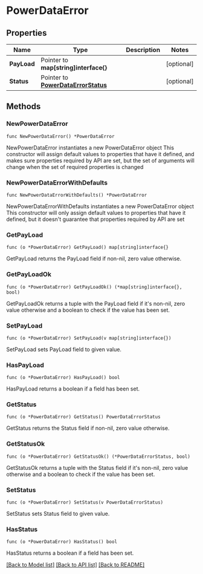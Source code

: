 # PowerDataError

## Properties

Name | Type | Description | Notes
------------ | ------------- | ------------- | -------------
**PayLoad** | Pointer to **map[string]interface{}** |  | [optional] 
**Status** | Pointer to [**PowerDataErrorStatus**](PowerDataErrorStatus.md) |  | [optional] 

## Methods

### NewPowerDataError

`func NewPowerDataError() *PowerDataError`

NewPowerDataError instantiates a new PowerDataError object
This constructor will assign default values to properties that have it defined,
and makes sure properties required by API are set, but the set of arguments
will change when the set of required properties is changed

### NewPowerDataErrorWithDefaults

`func NewPowerDataErrorWithDefaults() *PowerDataError`

NewPowerDataErrorWithDefaults instantiates a new PowerDataError object
This constructor will only assign default values to properties that have it defined,
but it doesn't guarantee that properties required by API are set

### GetPayLoad

`func (o *PowerDataError) GetPayLoad() map[string]interface{}`

GetPayLoad returns the PayLoad field if non-nil, zero value otherwise.

### GetPayLoadOk

`func (o *PowerDataError) GetPayLoadOk() (*map[string]interface{}, bool)`

GetPayLoadOk returns a tuple with the PayLoad field if it's non-nil, zero value otherwise
and a boolean to check if the value has been set.

### SetPayLoad

`func (o *PowerDataError) SetPayLoad(v map[string]interface{})`

SetPayLoad sets PayLoad field to given value.

### HasPayLoad

`func (o *PowerDataError) HasPayLoad() bool`

HasPayLoad returns a boolean if a field has been set.

### GetStatus

`func (o *PowerDataError) GetStatus() PowerDataErrorStatus`

GetStatus returns the Status field if non-nil, zero value otherwise.

### GetStatusOk

`func (o *PowerDataError) GetStatusOk() (*PowerDataErrorStatus, bool)`

GetStatusOk returns a tuple with the Status field if it's non-nil, zero value otherwise
and a boolean to check if the value has been set.

### SetStatus

`func (o *PowerDataError) SetStatus(v PowerDataErrorStatus)`

SetStatus sets Status field to given value.

### HasStatus

`func (o *PowerDataError) HasStatus() bool`

HasStatus returns a boolean if a field has been set.


[[Back to Model list]](../README.md#documentation-for-models) [[Back to API list]](../README.md#documentation-for-api-endpoints) [[Back to README]](../README.md)


